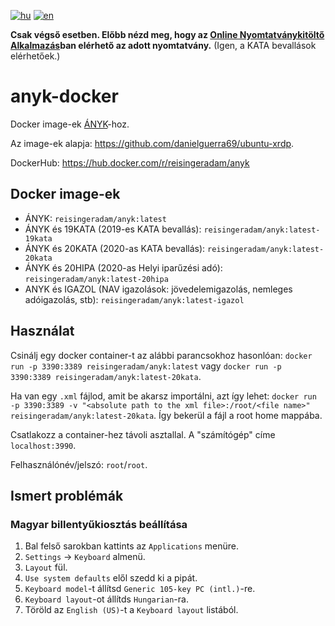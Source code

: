 [![hu](https://img.shields.io/badge/lang-hu-green.svg)](https://github.com/Res42/anyk-docker/blob/master/README.md)
[![en](https://img.shields.io/badge/lang-en-red.svg)](https://github.com/Res42/anyk-docker/blob/master/README.en.md)

**Csak végső esetben. Előbb nézd meg, hogy az [Online Nyomtatványkitöltő Alkalmazás](https://onya.nav.gov.hu/)ban elérhető az adott nyomtatvány.**
(Igen, a KATA bevallások elérhetőek.)

# anyk-docker

Docker image-ek [ÁNYK](https://www.nav.gov.hu/nav/letoltesek/nyomtatvanykitolto_programok/nyomtatvany_apeh/keretprogramok/abevjava_install.html)-hoz.

Az image-ek alapja: <https://github.com/danielguerra69/ubuntu-xrdp>.

DockerHub: <https://hub.docker.com/r/reisingeradam/anyk>

## Docker image-ek

- ÁNYK: `reisingeradam/anyk:latest`
- ÁNYK és 19KATA (2019-es KATA bevallás): `reisingeradam/anyk:latest-19kata`
- ÁNYK és 20KATA (2020-as KATA bevallás): `reisingeradam/anyk:latest-20kata`
- ÁNYK és 20HIPA (2020-as Helyi iparűzési adó): `reisingeradam/anyk:latest-20hipa`
- ANYK és IGAZOL (NAV igazolások: jövedelemigazolás, nemleges adóigazolás, stb): `reisingeradam/anyk:latest-igazol`

## Használat

Csinálj egy docker container-t az alábbi parancsokhoz hasonlóan: `docker run -p 3390:3389 reisingeradam/anyk:latest` vagy `docker run -p 3390:3389 reisingeradam/anyk:latest-20kata`.

Ha van egy `.xml` fájlod, amit be akarsz importálni, azt így lehet: `docker run -p 3390:3389 -v "<absolute path to the xml file>:/root/<file name>" reisingeradam/anyk:latest-20kata`.
Így bekerül a fájl a root home mappába.

Csatlakozz a container-hez távoli asztallal. A "számítógép" címe `localhost:3990`.

Felhasználónév/jelszó: `root`/`root`.

## Ismert problémák

### Magyar billentyűkiosztás beállítása

1. Bal felső sarokban kattints az `Applications` menüre.
2. `Settings` → `Keyboard` almenü.
3. `Layout` fül.
4. `Use system defaults` elől szedd ki a pipát.
5. `Keyboard model`-t állítsd `Generic 105-key PC (intl.)`-re.
6. `Keyboard layout`-ot állítds `Hungarian`-ra.
7. Töröld az `English (US)`-t a `Keyboard layout` listából.
